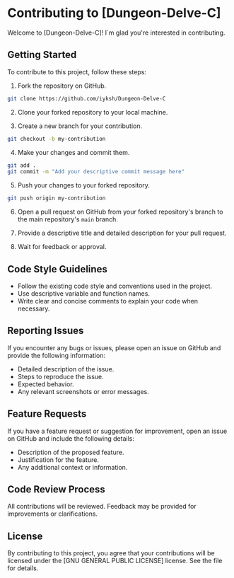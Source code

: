 # Contributing to [Dungeon-Delve-C]

Welcome to [Dungeon-Delve-C]! I´m glad you're interested in contributing.

## Getting Started

To contribute to this project, follow these steps:

1. Fork the repository on GitHub.

```bash
git clone https://github.com/iyksh/Dungeon-Delve-C
```

2. Clone your forked repository to your local machine.

3. Create a new branch for your contribution.

```bash
git checkout -b my-contribution
```

4. Make your changes and commit them.

```bash
git add .
git commit -m "Add your descriptive commit message here"
```

5. Push your changes to your forked repository.

```bash
git push origin my-contribution
```

6. Open a pull request on GitHub from your forked repository's branch to the main repository's `main` branch.

7. Provide a descriptive title and detailed description for your pull request.

8. Wait for feedback or approval.

## Code Style Guidelines

- Follow the existing code style and conventions used in the project.
- Use descriptive variable and function names.
- Write clear and concise comments to explain your code when necessary.

## Reporting Issues

If you encounter any bugs or issues, please open an issue on GitHub and provide the following information:

- Detailed description of the issue.
- Steps to reproduce the issue.
- Expected behavior.
- Any relevant screenshots or error messages.

## Feature Requests

If you have a feature request or suggestion for improvement, open an issue on GitHub and include the following details:

- Description of the proposed feature.
- Justification for the feature.
- Any additional context or information.

## Code Review Process

All contributions will be reviewed. Feedback may be provided for improvements or clarifications.

## License

By contributing to this project, you agree that your contributions will be licensed under the [GNU GENERAL PUBLIC LICENSE] license. See the file for details.